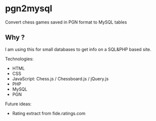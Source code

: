 # pgn2mysql
Convert chess games saved in PGN format to MySQL tables

## Why ?
I am using this for small databases to get info on a SQL&PHP based site.

Technologies:
- HTML
- CSS
- JavaScript: Chess.js / Chessboard.js / jQuery.js
- PHP
- MySQL
- PGN

Future ideas:
- Rating extract from fide.ratings.com